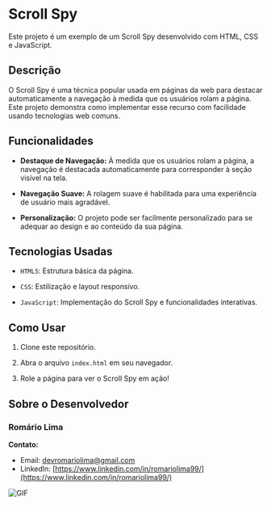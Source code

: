 # Scroll Spy 

Este projeto é um exemplo de um Scroll Spy desenvolvido com HTML, CSS e JavaScript.

## Descrição

O Scroll Spy é uma técnica popular usada em páginas da web para destacar automaticamente a navegação à medida que os usuários rolam a página. Este projeto demonstra como implementar esse recurso com facilidade usando tecnologias web comuns.

## Funcionalidades

- **Destaque de Navegação:** À medida que os usuários rolam a página, a navegação é destacada automaticamente para corresponder à seção visível na tela.

- **Navegação Suave:** A rolagem suave é habilitada para uma experiência de usuário mais agradável.

- **Personalização:** O projeto pode ser facilmente personalizado para se adequar ao design e ao conteúdo da sua página.

## Tecnologias Usadas

- `HTML5`: Estrutura básica da página.

- `CSS`: Estilização e layout responsivo.

- `JavaScript`: Implementação do Scroll Spy e funcionalidades interativas.

## Como Usar

1. Clone este repositório.

2. Abra o arquivo `index.html` em seu navegador.

3. Role a página para ver o Scroll Spy em ação!

## Sobre o Desenvolvedor

### Romário Lima

**Contato:**
- Email: devromariolima@gmail.com
- LinkedIn: [https://www.linkedin.com/in/romariolima99/](https://www.linkedin.com/in/romariolima99/)

<img src="https://imgur.com/GzvVnZ2" alt="GIF" data-canonical-src="https://imgur.com/GzvVnZ2" style="max-width: 50%;">

